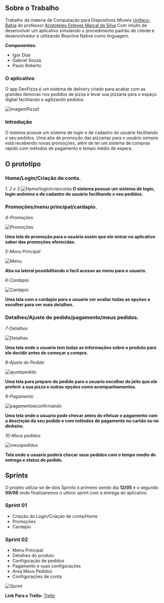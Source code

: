 ## Sobre o Trabalho

Trabalho da materia de Computação para Dispositivos Moveis [Unifacs-Bahia](unifacs.br) do professor [Aristoteles Esteves Marçal da Silva](https://github.com/totemarcal) Com intuito de desenvolver um aplicativo simulando o procedimento padrão de cliente e desenvolvedor e utilizando Reactive Native como linguagem.

**Componentes:**
- Igor Dias
- Gabriel Souza
- Paulo Roberto

### O aplicativo

O app DevPizza é um sistema de delivery criado para acabar com as grandes demoras nos pedidos de pizza e levar sua pizzaria para o espaço digital facilitando e agilizando pedidos.

![ImagemPizza1](https://i.imgur.com/lRau4rU.jpg)


### Introdução

O sistema possue um sistema de login e de cadastro do usuário facilitando o seu pedidos. Uma aba de promoção das pizzarias para o usuário sempre está recebendo novas promoções, além de ter um sistema de compras rápido com métodos de pagamento e tempo médio de espera.


## O prototipo

### Home/Login/Criação de conta.
_1. 2 e 3_
![Hpme/login/criarconta](https://i.imgur.com/HsbJXxz.png)
**O sistema possue um sistema de login, login anônimo e de cadastro do usuário facilitando o seu pedidos.**

### Promoções/menu principal/cardapio.

_4-Promoções_

![Promoções](https://i.imgur.com/wb8cYU1.png)

**Uma tela de promoção para o usuário assim que ele entrar no aplicativo saber das promoções oferecidas.**

_5-Menu Principal_

![Menu](https://i.imgur.com/xIiZALY.png)

**Aba na lateral possibilitando o facil acesso ao menu para o usuario.**

_6-Cardapio_

![Cardapio](https://i.imgur.com/nmLp3Hx.png)

**Uma tela com o cardapio para o usuario ver avaliar todas as opções e escolher para ver mais detalhes.**

### Detalhes/Ajuste do pedido/pagamento/meus pedidos.

_7-Detalhes_

![Detalhes](https://i.imgur.com/vStKSgi.png)

**Uma tela onde o usuario tem todas as informações sobre o produto para ele decidir antes de começar a compra.**

_8-Ajuste do Pedido_

![ajustepedido](https://i.imgur.com/nS6VyIf.png)

**Uma tela para preparo do pedido para o usuario escolher do jeito que ele preferir a sua pizza e outras opções como acompanhamentos.**

_9-Pagamento_

![pagamentoeconfirmando](https://i.imgur.com/2CrMr6o.png)

**Uma tela onde o usuario pode checar antes de efetuar o pagamento com a descrição do seu pedido e com métodos de pagamento no cartão ou no dinheiro.**

_10-Meus pedidos_

![meuspedidos](https://i.imgur.com/YcPtUnG.png)

**Tela onde o usuario poderá checar seus pedidos com o tempo medio de entrega e status do pedido.**

## Sprints
O projeto utiliza-se de dois Sprints o primeiro sendo dia **12/05** e o segundo **09/06** onde finalizaremos o ultimo sprint com a entrega do aplicativo.

### Sprint 01
- Criação do Login/Criação de conta/Home
- Promoções 
- Cardapio

### Sprint 02
- Menu Principal
- Detalhes do produto
- Configuração de pedidos 
- Pagamento e suas configurações
- Area Meus Pedidos
- Configurações de conta

![Sprint](https://i.imgur.com/CrsCDfY.jpg)

**Link Para o Trello:** [Trello](https://trello.com/b/uCsaFrqn/trabalho-dispositivos-moveis-pizza-app)
